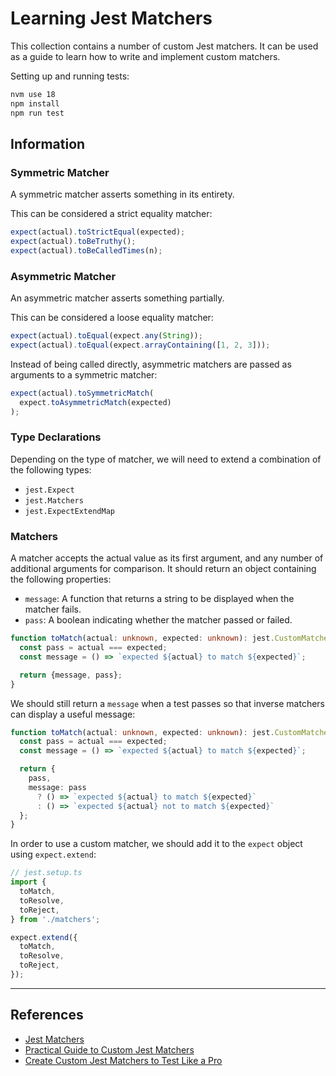 # Learning Jest Matchers

This collection contains a number of custom Jest matchers. It can be used as a guide to learn how to write
and implement custom matchers.

Setting up and running tests:

```bash
nvm use 18
npm install
npm run test
```

## Information

### Symmetric Matcher

A symmetric matcher asserts something in its entirety.

This can be considered a strict equality matcher:

```typescript
expect(actual).toStrictEqual(expected);
expect(actual).toBeTruthy();
expect(actual).toBeCalledTimes(n);
```

### Asymmetric Matcher

An asymmetric matcher asserts something partially.

This can be considered a loose equality matcher:

```typescript
expect(actual).toEqual(expect.any(String));
expect(actual).toEqual(expect.arrayContaining([1, 2, 3]));
```

Instead of being called directly, asymmetric matchers are passed as arguments to a symmetric matcher:

```typescript
expect(actual).toSymmetricMatch(
  expect.toAsymmetricMatch(expected)
);
```

### Type Declarations

Depending on the type of matcher, we will need to extend a combination of the following types:

- `jest.Expect`
- `jest.Matchers`
- `jest.ExpectExtendMap`

### Matchers

A matcher accepts the actual value as its first argument, and any number of additional arguments for comparison.
It should return an object containing the following properties:

- `message`: A function that returns a string to be displayed when the matcher fails.
- `pass`: A boolean indicating whether the matcher passed or failed.

```typescript
function toMatch(actual: unknown, expected: unknown): jest.CustomMatcherResult {
  const pass = actual === expected;
  const message = () => `expected ${actual} to match ${expected}`;

  return {message, pass};
}
```

We should still return a `message` when a test passes so that inverse matchers can display a useful message:

```typescript
function toMatch(actual: unknown, expected: unknown): jest.CustomMatcherResult {
  const pass = actual === expected;
  const message = () => `expected ${actual} to match ${expected}`;

  return {
    pass,
    message: pass
      ? () => `expected ${actual} to match ${expected}`
      : () => `expected ${actual} not to match ${expected}`
  };
}
```

In order to use a custom matcher, we should add it to the `expect` object using `expect.extend`:

```typescript
// jest.setup.ts
import {
  toMatch,
  toResolve,
  toReject,
} from './matchers';

expect.extend({
  toMatch,
  toResolve,
  toReject,
});
```

---

## References

- [Jest Matchers](https://jestjs.io/docs/expect#expectextendmatchers)
- [Practical Guide to Custom Jest Matchers](https://redd.one/blog/practical-guide-to-custom-jest-matchers)
- [Create Custom Jest Matchers to Test Like a Pro](https://everyday.codes/javascript/create-custom-jest-matchers-to-test-like-a-pro/)
